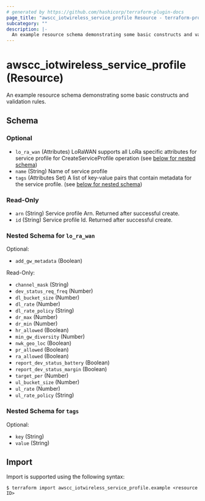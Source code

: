 ```yaml
---
# generated by https://github.com/hashicorp/terraform-plugin-docs
page_title: "awscc_iotwireless_service_profile Resource - terraform-provider-awscc"
subcategory: ""
description: |-
  An example resource schema demonstrating some basic constructs and validation rules.
---
```


# awscc_iotwireless_service_profile (Resource)

An example resource schema demonstrating some basic constructs and validation rules.



<!-- schema generated by tfplugindocs -->
## Schema

### Optional

- `lo_ra_wan` (Attributes) LoRaWAN supports all LoRa specific attributes for service profile for CreateServiceProfile operation (see [below for nested schema](#nestedatt--lo_ra_wan))
- `name` (String) Name of service profile
- `tags` (Attributes Set) A list of key-value pairs that contain metadata for the service profile. (see [below for nested schema](#nestedatt--tags))

### Read-Only

- `arn` (String) Service profile Arn. Returned after successful create.
- `id` (String) Service profile Id. Returned after successful create.

<a id="nestedatt--lo_ra_wan"></a>
### Nested Schema for `lo_ra_wan`

Optional:

- `add_gw_metadata` (Boolean)

Read-Only:

- `channel_mask` (String)
- `dev_status_req_freq` (Number)
- `dl_bucket_size` (Number)
- `dl_rate` (Number)
- `dl_rate_policy` (String)
- `dr_max` (Number)
- `dr_min` (Number)
- `hr_allowed` (Boolean)
- `min_gw_diversity` (Number)
- `nwk_geo_loc` (Boolean)
- `pr_allowed` (Boolean)
- `ra_allowed` (Boolean)
- `report_dev_status_battery` (Boolean)
- `report_dev_status_margin` (Boolean)
- `target_per` (Number)
- `ul_bucket_size` (Number)
- `ul_rate` (Number)
- `ul_rate_policy` (String)


<a id="nestedatt--tags"></a>
### Nested Schema for `tags`

Optional:

- `key` (String)
- `value` (String)

## Import

Import is supported using the following syntax:

```shell
$ terraform import awscc_iotwireless_service_profile.example <resource ID>
```
